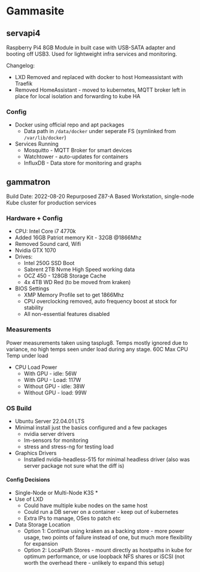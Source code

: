 
# Gammasite

## servapi4
Raspberry Pi4 8GB Module in built case with USB-SATA adapter and booting off
USB3. Used for lightweight infra services and monitoring.

Changelog:
* LXD Removed and replaced with docker to host Homeassistant with Traefik
* Removed HomeAssistant - moved to kubernetes, MQTT broker left in place for local
  isolation and forwarding to kube HA

### Config
* Docker using official repo and apt packages
  * Data path in `/data/docker` under seperate FS (symlinked from `/var/lib/docker`)
* Services Running
  * Mosquitto - MQTT Broker for smart devices
  * Watchtower - auto-updates for containers
  * InfluxDB - Data store for monitoring and graphs

## gammatron

Build Date: 2022-08-20
Repurposed Z87-A Based Workstation, single-node Kube cluster for production services

### Hardware + Config
* CPU: Intel Core i7 4770k
* Added 16GB Patriot memory Kit - 32GB @1866Mhz 
* Removed Sound card, Wifi
* Nvidia GTX 1070
* Drives:
  * Intel 250G SSD Boot
  * Sabrent 2TB Nvme High Speed working data
  * OCZ 450 - 128GB Storage Cache
  * 4x 4TB WD Red (to be moved from kraken)
* BIOS Settings
  * XMP Memory Profile set to get 1866Mhz
  * CPU overclocking removed, auto frequency boost at stock for stability
  * All non-essential features disabled


### Measurements
Power measurements taken using tasplug8. Temps mostly ignored due to variance, no high temps
seen under load during any stage.
60C Max CPU Temp under load

* CPU Load Power
  * With GPU - idle: 56W
  * With GPU - Load: 117W
  * Without GPU - idle: 38W
  * Without GPU - load: 99W

### OS Build
* Ubuntu Server 22.04.01 LTS
* Minimal install just the basics configured and a few packages
  * nvidia server drivers
  * lm-sensors for monitoring
  * stress and stress-ng for testing load
* Graphics Drivers
  * Installed nvidia-headless-515 for minimal headless driver (also was server package not sure what the diff is)

#### Config Decisions

* Single-Node or Multi-Node K3S
  * 
* Use of LXD
  * Could have multiple kube nodes on the same host
  * Could run a DB server on a container - keep out of kubernetes
  * Extra IPs to manage, OSes to patch etc
* Data Storage Location
  * Option 1: Continue using kraken as a backing store - more power usage, two points of failure instead of
    one, but much more flexibility for expansion
  * Option 2: LocalPath Stores - mount directly as hostpaths in kube for optimum performance, or use
    loopback NFS shares or iSCSI (not worth the overhead there - unlikely to expand this setup)
